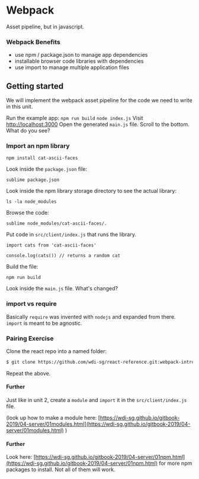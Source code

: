 # Webpack

Asset pipeline, but in javascript.

### Webpack Benefits

- use npm / package.json to manage app dependencies
- installable browser code libraries with dependencies
- use import to manage multiple application files

## Getting started
We will implement the webpack asset pipeline for the code we need to write in this unit.

Run the example app: `npm run build` `node index.js` Visit [http://localhost:3000](http://localhost:3000) Open the generated `main.js` file. Scroll to the bottom. What do you see?

### Import an npm library

```
npm install cat-ascii-faces
```

Look inside the `package.json` file:
```
sublime package.json
```

Look inside the npm library storage directory to see the actual library:
```
ls -la node_modules
```

Browse the code:
```
sublime node_modules/cat-ascii-faces/.
```

Put code in `src/client/index.js` that runs the library.
```
import cats from 'cat-ascii-faces'

console.log(cats()) // returns a random cat
```

Build the file:

```
npm run build
```

Look inside the `main.js` file. What's changed?

### import vs require

Basically `require` was invented with `nodejs` and expanded from there. `import` is meant to be agnostic.

### Pairing Exercise

Clone the react repo into a named folder:

```bash
$ git clone https://github.com/wdi-sg/react-reference.git:webpack-intro .
```

Repeat the above.


#### Further
Just like in unit 2, create a `module` and `import` it in the `src/client/index.js` file.

(look up how to make a module here: [https://wdi-sg.github.io/gitbook-2019/04-server/01modules.html](https://wdi-sg.github.io/gitbook-2019/04-server/01modules.html) )

#### Further

Look here: [https://wdi-sg.github.io/gitbook-2019/04-server/01npm.html](https://wdi-sg.github.io/gitbook-2019/04-server/01npm.html) for more npm packages to install. Not all of them will work.

